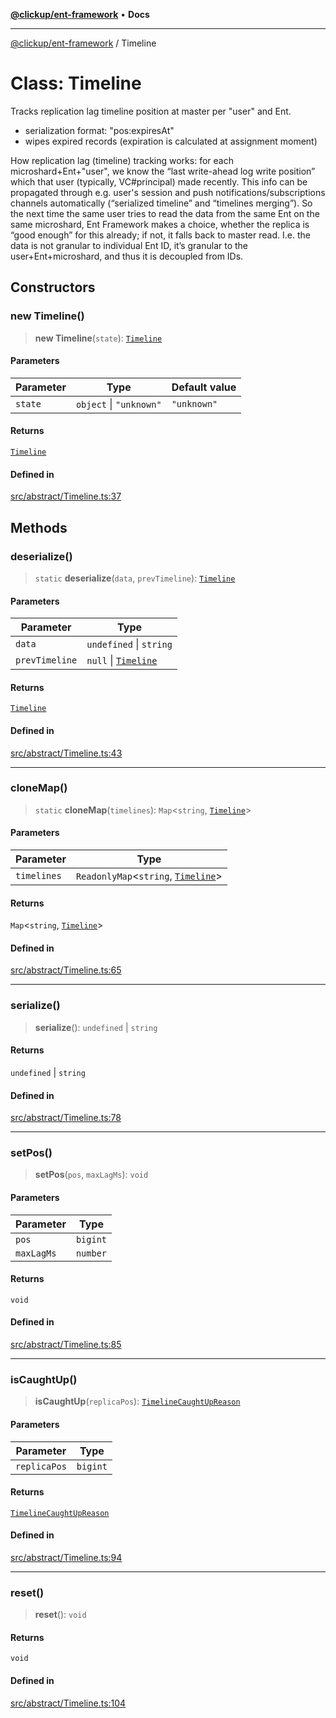 [**@clickup/ent-framework**](../README.md) • **Docs**

***

[@clickup/ent-framework](../globals.md) / Timeline

# Class: Timeline

Tracks replication lag timeline position at master per "user" and Ent.
- serialization format: "pos:expiresAt"
- wipes expired records (expiration is calculated at assignment moment)

How replication lag (timeline) tracking works: for each
microshard+Ent+"user", we know the “last write-ahead log write position”
which that user (typically, VC#principal) made recently. This info can be
propagated through e.g. user's session and push notifications/subscriptions
channels automatically (“serialized timeline” and “timelines merging”). So
the next time the same user tries to read the data from the same Ent on the
same microshard, Ent Framework makes a choice, whether the replica is “good
enough” for this already; if not, it falls back to master read. I.e. the data
is not granular to individual Ent ID, it’s granular to the
user+Ent+microshard, and thus it is decoupled from IDs.

## Constructors

### new Timeline()

> **new Timeline**(`state`): [`Timeline`](Timeline.md)

#### Parameters

| Parameter | Type | Default value |
| ------ | ------ | ------ |
| `state` | `object` \| `"unknown"` | `"unknown"` |

#### Returns

[`Timeline`](Timeline.md)

#### Defined in

[src/abstract/Timeline.ts:37](https://github.com/clickup/ent-framework/blob/master/src/abstract/Timeline.ts#L37)

## Methods

### deserialize()

> `static` **deserialize**(`data`, `prevTimeline`): [`Timeline`](Timeline.md)

#### Parameters

| Parameter | Type |
| ------ | ------ |
| `data` | `undefined` \| `string` |
| `prevTimeline` | `null` \| [`Timeline`](Timeline.md) |

#### Returns

[`Timeline`](Timeline.md)

#### Defined in

[src/abstract/Timeline.ts:43](https://github.com/clickup/ent-framework/blob/master/src/abstract/Timeline.ts#L43)

***

### cloneMap()

> `static` **cloneMap**(`timelines`): `Map`\<`string`, [`Timeline`](Timeline.md)\>

#### Parameters

| Parameter | Type |
| ------ | ------ |
| `timelines` | `ReadonlyMap`\<`string`, [`Timeline`](Timeline.md)\> |

#### Returns

`Map`\<`string`, [`Timeline`](Timeline.md)\>

#### Defined in

[src/abstract/Timeline.ts:65](https://github.com/clickup/ent-framework/blob/master/src/abstract/Timeline.ts#L65)

***

### serialize()

> **serialize**(): `undefined` \| `string`

#### Returns

`undefined` \| `string`

#### Defined in

[src/abstract/Timeline.ts:78](https://github.com/clickup/ent-framework/blob/master/src/abstract/Timeline.ts#L78)

***

### setPos()

> **setPos**(`pos`, `maxLagMs`): `void`

#### Parameters

| Parameter | Type |
| ------ | ------ |
| `pos` | `bigint` |
| `maxLagMs` | `number` |

#### Returns

`void`

#### Defined in

[src/abstract/Timeline.ts:85](https://github.com/clickup/ent-framework/blob/master/src/abstract/Timeline.ts#L85)

***

### isCaughtUp()

> **isCaughtUp**(`replicaPos`): [`TimelineCaughtUpReason`](../type-aliases/TimelineCaughtUpReason.md)

#### Parameters

| Parameter | Type |
| ------ | ------ |
| `replicaPos` | `bigint` |

#### Returns

[`TimelineCaughtUpReason`](../type-aliases/TimelineCaughtUpReason.md)

#### Defined in

[src/abstract/Timeline.ts:94](https://github.com/clickup/ent-framework/blob/master/src/abstract/Timeline.ts#L94)

***

### reset()

> **reset**(): `void`

#### Returns

`void`

#### Defined in

[src/abstract/Timeline.ts:104](https://github.com/clickup/ent-framework/blob/master/src/abstract/Timeline.ts#L104)
